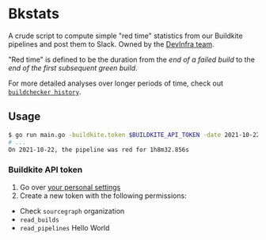 # Bkstats

A crude script to compute simple "red time" statistics from our Buildkite pipelines and post them to Slack.
Owned by the [DevInfra team](https://handbook.sourcegraph.com/departments/engineering/teams/devinfra/).

"Red time" is defined to be the duration from the _end of a failed build_ to the _end of the first subsequent green build_.

For more detailed analyses over longer periods of time, check out [`buildchecker history`](../buildchecker/README.md#history).

## Usage

```sh
$ go run main.go -buildkite.token $BUILDKITE_API_TOKEN -date 2021-10-22 -buildkite.pipeline sourcegraph
# ...
On 2021-10-22, the pipeline was red for 1h8m32.856s
```

### Buildkite API token

1. Go over [your personal settings](https://buildkite.com/user/api-access-tokens)
2. Create a new token with the following permissions:

- Check `sourcegraph` organization
- `read_builds`
- `read_pipelines`
Hello World

